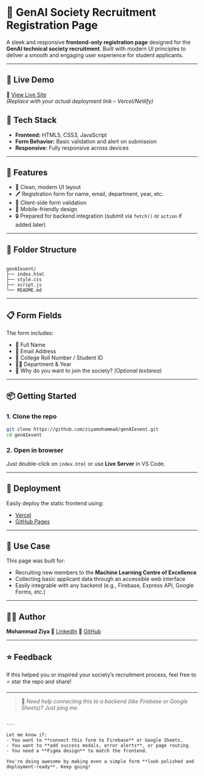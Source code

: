 
# 🧠 GenAI Society Recruitment Registration Page

A sleek and responsive **frontend-only registration page** designed for the **GenAI technical society recruitment**. Built with modern UI principles to deliver a smooth and engaging user experience for student applicants.

---

## 🚀 Live Demo

🔗 [View Live Site](https://your-live-link.vercel.app)  
*(Replace with your actual deployment link – Vercel/Netlify)*


## 🧰 Tech Stack

- **Frontend:** HTML5, CSS3, JavaScript
- **Form Behavior:** Basic validation and alert on submission
- **Responsive:** Fully responsive across devices

---

## 🎯 Features

- 📄 Clean, modern UI layout
- 🖊️ Registration form for name, email, department, year, etc.
- 🧪 Client-side form validation
- 📱 Mobile-friendly design
- 🔒 Prepared for backend integration (submit via `fetch()` or `action` if added later)

---

## 📁 Folder Structure

```

genAIevent/
├── index.html
├── style.css
├── script.js
└── README.md

````

---

## 📋 Form Fields

The form includes:

- 👤 Full Name
- 📧 Email Address
- 🏫 College Roll Number / Student ID
- 🧑‍🎓 Department & Year
- 💬 Why do you want to join the society? *(Optional textarea)*

---

## 📦 Getting Started

### 1. Clone the repo

```bash
git clone https://github.com/ziyamohammad/genAIevent.git
cd genAIevent
````

### 2. Open in browser

Just double-click on `index.html` or use **Live Server** in VS Code.

---

## 🔧 Deployment

Easily deploy the static frontend using:

* [Vercel](https://vercel.com/)
* [GitHub Pages](https://pages.github.com/)

---

## 🙋 Use Case

This page was built for:

* Recruiting new members to the **Machine Learning Centre of Excellence**
* Collecting basic applicant data through an accessible web interface
* Easily integrable with any backend (e.g., Firebase, Express API, Google Forms, etc.)

---

## 👨‍💻 Author

**Mohammad Ziya**
🔗 [LinkedIn](https://www.linkedin.com/in/mohammad-ziya-84a97232a/)
🔗 [GitHub](https://github.com/ziyamohammad)

---

## ⭐ Feedback

If this helped you or inspired your society’s recruitment process, feel free to ⭐ star the repo and share!

---

> 📌 *Need help connecting this to a backend (like Firebase or Google Sheets)? Just ping me.*

```

---

Let me know if:
- You want to **connect this form to Firebase** or Google Sheets.
- You want to **add success modals, error alerts**, or page routing.
- You need a **Figma design** to match the frontend.

You're doing awesome by making even a simple form **look polished and deployment-ready**. Keep going!
```

